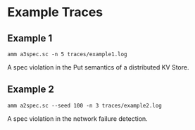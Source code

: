 # Example Traces

## Example 1
```
amm a3spec.sc -n 5 traces/example1.log
```

A spec violation in the Put semantics of a distributed KV Store.

## Example 2
```
amm a2spec.sc --seed 100 -n 3 traces/example2.log
```
A spec violation in the network failure detection.

